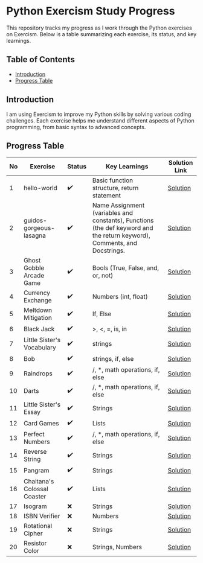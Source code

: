 # Python Exercism Study Progress

This repository tracks my progress as I work through the Python exercises on Exercism. Below is a table summarizing each exercise, its status, and key learnings.

## Table of Contents
- [Introduction](#introduction)
- [Progress Table](#progress-table)

## Introduction

I am using Exercism to improve my Python skills by solving various coding challenges. Each exercise helps me understand different aspects of Python programming, from basic syntax to advanced concepts.

## Progress Table

| No | Exercise      | Status    | Key Learnings                              | Solution Link  |
|----|---------------|-----------|--------------------------------------------|----------------|
| 1  | hello-world|✔️| Basic function structure, return statement | [Solution](https://github.com/andLari/python_exercism/blob/main/solutions/hello-world/hello_world.py) |
| 2  | guidos-gorgeous-lasagna|✔️| Name Assignment (variables and constants), Functions (the def keyword and the return keyword), Comments, and Docstrings. | [Solution](https://github.com/andLari/python_exercism/blob/main/solutions/guidos-gorgeous-lasagna/lasagna.py) |
| 3  |Ghost Gobble Arcade Game|✔️| Bools (True, False, and, or, not)| [Solution](https://github.com/andLari/python_exercism/blob/main/solutions/ghost-gobble-arcade-game/arcade_game.py) |
| 4  |Currency Exchange|✔️| Numbers (int, float)| [Solution](https://github.com/andLari/python_exercism/blob/main/solutions/currency-exchange/exchange.py) |
| 5  |Meltdown Mitigation|✔️| If, Else| [Solution](https://github.com/andLari/python_exercism/blob/main/solutions/meltdown-mitigation/conditionals.py) |
| 6  |Black Jack|✔️| >, <, =, is, in| [Solution](https://github.com/andLari/python_exercism/blob/main/solutions/black-jack/black_jack.py) |
| 7  |Little Sister's Vocabulary|✔️| strings| [Solution](https://github.com/andLari/python_exercism/blob/main/solutions/little-sisters-vocab/strings.py) |
| 8  |Bob|✔️| strings, if, else| [Solution](https://github.com/andLari/python_exercism/blob/main/solutions/bob/bob.py) |
| 9  |Raindrops|✔️| /, *, math operations, if, else| [Solution](https://github.com/andLari/python_exercism/blob/main/solutions/raindrops/raindrops.py) |
| 10  |Darts|✔️| /, *, math operations, if, else| [Solution](https://github.com/andLari/python_exercism/blob/main/solutions/darts/darts.py) |
| 11  |Little Sister's Essay|✔️| Strings| [Solution](https://github.com/andLari/python_exercism/blob/main/solutions/little-sisters-essay/string_methods.py) |
| 12  |Card Games|✔️| Lists| [Solution](https://github.com/andLari/python_exercism/blob/main/solutions/card-games/lists.py) |
| 13  |Perfect Numbers|✔️| /, *, math operations, if, else| [Solution](https://github.com/andLari/python_exercism/blob/main/solutions/perfect-numbers/perfect_numbers.py) |
| 14  |Reverse String|✔️| Strings| [Solution](https://github.com/andLari/python_exercism/blob/main/solutions/reverse-string/reverse_string.py) |
| 15  |Pangram|✔️| Strings| [Solution](https://github.com/andLari/python_exercism/blob/main/solutions/pangram/pangram.py) |
| 16  |Chaitana's Colossal Coaster|✔️| Lists| [Solution](https://github.com/andLari/python_exercism/blob/main/solutions/chaitanas-colossal-coaster/list_methods.py) |
| 17  |Isogram|❌| Strings| [Solution]() |
| 18  |ISBN Verifier|❌| Numbers| [Solution]() |
| 19  |Rotational Cipher|❌| Strings| [Solution]() |
| 20  |Resistor Color|❌| Strings, Numbers| [Solution]() |
